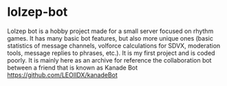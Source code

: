 # lolzep-bot
Lolzep bot is a hobby project made for a small server focused on rhythm games. It has many basic bot features, but also more unique ones (basic statistics of message channels, volforce calculations for SDVX, moderation tools, message replies to phrases, etc.). It is my first project and is coded poorly. It is mainly here as an archive for reference the collaboration bot between a friend that is known as Kanade Bot https://github.com/LEOIIDX/kanadeBot